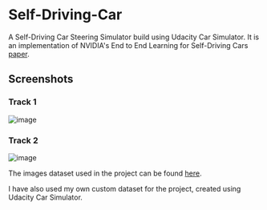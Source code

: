 # Self-Driving-Car

A  Self-Driving Car Steering Simulator build using Udacity Car Simulator. It is an implementation of NVIDIA's End to End Learning for Self-Driving Cars [paper](https://arxiv.org/pdf/1604.07316.pdf).

## Screenshots

### Track 1

![image](https://github.com/Amann09/Self-Driving-Car/assets/100956289/b83deee8-9372-43fe-916e-708ca0c6c340)

### Track 2

![image](https://github.com/Amann09/Self-Driving-Car/assets/100956289/891adcdd-d7f0-43b9-93da-cd45599713c7)




The images dataset used in the project can be found [here](https://github.com/rslim087a/track).

I have also used my own custom dataset for the project, created using Udacity Car Simulator.
